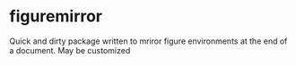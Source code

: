 # figuremirror
Quick and dirty package written to mriror figure environments at the end of a document. May be customized
